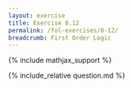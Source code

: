 ```yaml
---
layout: exercise
title: Exercise 8.12
permalink: /fol-exercises/8-12/
breadcrumb: First Order Logic
---
```


{% include mathjax_support %}

<div><i class="arrow-up" data-chapter="fol-exercises" data-exercise="ex_12" data-rating="0"></i></div>
{% include_relative question.md %}
